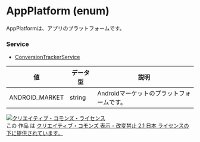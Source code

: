 # AppPlatform (enum)
AppPlatformは、アプリのプラットフォームです。
### Service
+ [ConversionTrackerService](../services/ConversionTrackerService.md)

| 値 | データ型 | 説明 | 
|---|---|---|
| ANDROID_MARKET| string| Androidマーケットのプラットフォームです。 |
<a rel="license" href="http://creativecommons.org/licenses/by-nd/2.1/jp/"><img alt="クリエイティブ・コモンズ・ライセンス" style="border-width:0" src="https://i.creativecommons.org/l/by-nd/2.1/jp/88x31.png" /></a><br />この 作品 は <a rel="license" href="http://creativecommons.org/licenses/by-nd/2.1/jp/">クリエイティブ・コモンズ 表示 - 改変禁止 2.1 日本 ライセンスの下に提供されています。</a>
